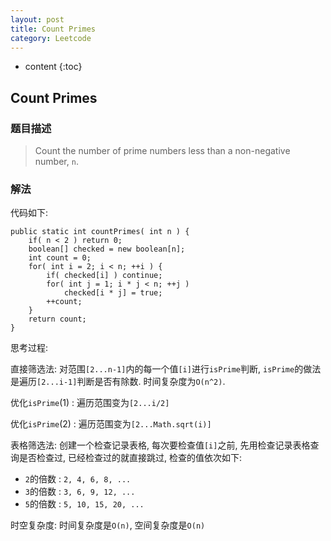 ```yaml
---
layout: post
title: Count Primes
category: Leetcode
---
```


* content
{:toc}

## Count Primes

### 题目描述

> Count the number of prime numbers less than a non-negative number, `n`.

### 解法

代码如下:

    public static int countPrimes( int n ) {
        if( n < 2 ) return 0;
        boolean[] checked = new boolean[n];
        int count = 0;
        for( int i = 2; i < n; ++i ) {
            if( checked[i] ) continue;
            for( int j = 1; i * j < n; ++j )
                checked[i * j] = true;
            ++count;
        }
        return count;
    }

思考过程: 

直接筛选法: 对范围`[2...n-1]`内的每一个值`[i]`进行`isPrime`判断, `isPrime`的做法是遍历`[2...i-1]`判断是否有除数. 时间复杂度为`O(n^2)`.

优化`isPrime`(1) : 遍历范围变为`[2...i/2]`

优化`isPrime`(2) : 遍历范围变为`[2...Math.sqrt(i)]`

表格筛选法: 创建一个检查记录表格, 每次要检查值`[i]`之前, 先用检查记录表格查询是否检查过, 已经检查过的就直接跳过, 检查的值依次如下:

* `2`的倍数 : `2, 4, 6, 8, ...`
* `3`的倍数 : `3, 6, 9, 12, ...`
* `5`的倍数 : `5, 10, 15, 20, ...`

时空复杂度: 时间复杂度是`O(n)`, 空间复杂度是`O(n)`